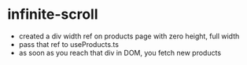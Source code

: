 # infinite-scroll

- created a div width ref on products page with zero height, full width 
- pass that ref to useProducts.ts
- as soon as you reach that div in DOM, you fetch new products
